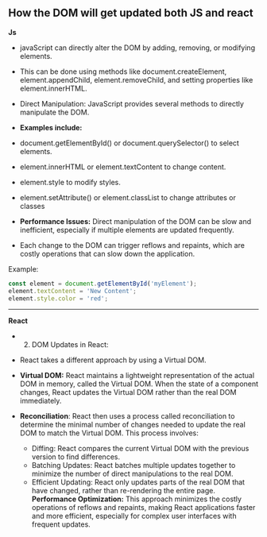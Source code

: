 ## How the DOM will get updated both JS and react

**Js**

- javaScript can directly alter the DOM by adding, removing, or modifying elements.

- This can be done using methods like document.createElement, element.appendChild, element.removeChild, and setting properties like element.innerHTML.

- Direct Manipulation: JavaScript provides several methods to directly manipulate the DOM.
- **Examples include:**

- document.getElementById() or document.querySelector() to select elements.
- element.innerHTML or element.textContent to change content.
- element.style to modify styles.
- element.setAttribute() or element.classList to change attributes or classes

- **Performance Issues:** Direct manipulation of the DOM can be slow and inefficient, especially if multiple elements are updated frequently.
- Each change to the DOM can trigger reflows and repaints, which are costly operations that can slow down the application.

Example:

```js
const element = document.getElementById('myElement');
element.textContent = 'New Content';
element.style.color = 'red';
```

___________________________

**React**


- 2. DOM Updates in React:
- React takes a different approach by using a Virtual DOM.

- **Virtual DOM:** React maintains a lightweight representation of the actual DOM in memory, called the Virtual DOM. When the state of a component changes, React updates the Virtual DOM rather than the real DOM immediately.

- **Reconciliation**: React then uses a process called reconciliation to determine the minimal number of changes needed to update the real DOM to match the Virtual DOM. This process involves:

  - Diffing: React compares the current Virtual DOM with the previous version to find differences.
  - Batching Updates: React batches multiple updates together to minimize the number of direct manipulations to the real DOM.
  - Efficient Updating: React only updates parts of the real DOM that have changed, rather than re-rendering the entire page.
**Performance Optimization:** This approach minimizes the costly operations of reflows and repaints, making React applications faster and more efficient, especially for complex user interfaces with frequent updates.
